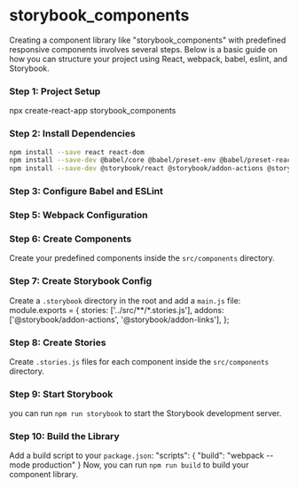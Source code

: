 # storybook_components

Creating a component library like "storybook_components" with predefined responsive components involves several steps. Below is a basic guide on how you can structure your project using React, webpack, babel, eslint, and Storybook.

### Step 1: Project Setup

npx create-react-app storybook_components

### Step 2: Install Dependencies

```bash
npm install --save react react-dom
npm install --save-dev @babel/core @babel/preset-env @babel/preset-react babel-loader webpack webpack-cli webpack-dev-server eslint eslint-loader style-loader css-loader
npm install --save-dev @storybook/react @storybook/addon-actions @storybook/addon-links
```

### Step 3: Configure Babel and ESLint

### Step 5: Webpack Configuration

### Step 6: Create Components

Create your predefined components inside the `src/components` directory.

### Step 7: Create Storybook Config

Create a `.storybook` directory in the root and add a `main.js` file:
module.exports = {
stories: ['../src/**/*.stories.js'],
addons: ['@storybook/addon-actions', '@storybook/addon-links'],
};

### Step 8: Create Stories

Create `.stories.js` files for each component inside the `src/components` directory.

### Step 9: Start Storybook

you can run `npm run storybook` to start the Storybook development server.

### Step 10: Build the Library

Add a build script to your `package.json`:
"scripts": {
"build": "webpack --mode production"
}
Now, you can run `npm run build` to build your component library.
